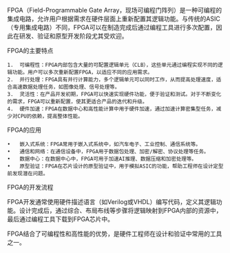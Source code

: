 FPGA（Field-Programmable Gate Array，现场可编程门阵列）是一种可编程的集成电路，允许用户根据需求在硬件层面上重新配置其逻辑功能。与传统的ASIC（专用集成电路）不同，FPGA可以在制造完成后通过编程工具进行多次配置，因此在研发、验证和原型开发阶段尤其受欢迎。

FPGA的主要特点

	1.	可编程性：FPGA内部包含大量的可配置逻辑单元（CLB），这些单元通过编程实现不同的逻辑功能。用户可以多次重新配置FPGA，以适应不同的应用需求。
	2.	并行处理：FPGA具有并行计算能力，多个逻辑单元可以同时工作，从而提高处理速度，适合高速数据处理任务，如图像处理、信号处理等。
	3.	灵活性：在产品开发初期，FPGA可以快速实现硬件功能，便于验证和测试。对于不断变化的需求，FPGA可以重新配置，使其更适合产品的迭代和升级。
	4.	硬件加速：FPGA在数据中心和高性能计算中用于硬件加速，通过加速计算密集型任务，减少对CPU的依赖，提高整体性能。

FPGA的应用

	•	嵌入式系统：FPGA常用于嵌入式系统中，如汽车电子、工业控制、通信系统等。
	•	通信和网络：在通信设备中，FPGA用于数据包处理、加密/解密、协议处理等任务。
	•	数据中心：在数据中心中，FPGA可用于加速AI推理、数据压缩和加密处理等。
	•	原型验证：FPGA在芯片设计的原型验证中，用于模拟ASIC的功能，帮助工程师在设计定型前发现潜在问题。

FPGA的开发流程

FPGA开发通常使用硬件描述语言（如Verilog或VHDL）编写代码，定义其逻辑功能。设计完成后，通过综合、布局布线等步骤将逻辑映射到FPGA内部的资源中，最后通过编程工具下载到FPGA芯片中。

FPGA结合了可编程性和高性能的优势，是硬件工程师在设计和验证中常用的工具之一。
